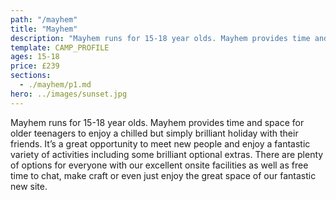 ```yaml
---
path: "/mayhem"
title: "Mayhem"
description: "Mayhem runs for 15-18 year olds. Mayhem provides time and space for older teenagers to enjoy a chilled but brilliant holiday with their friends."
template: CAMP_PROFILE
ages: 15-18
price: £239
sections:
  - ./mayhem/p1.md
hero: ../images/sunset.jpg
---
```

Mayhem runs for 15-18 year olds. Mayhem provides time and space for older teenagers to enjoy a chilled but simply brilliant holiday with their friends. It’s a great opportunity to meet new people and enjoy a fantastic variety of activities including some brilliant optional extras. There are plenty of options for everyone with our excellent onsite facilities as well as free time to chat, make craft or even just enjoy the great space of our fantastic new site.
